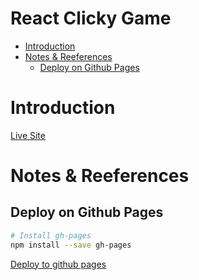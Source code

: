 # React Clicky Game <!-- omit in toc --> 

- [Introduction](#introduction)
- [Notes & Reeferences](#notes--reeferences)
  - [Deploy on Github Pages](#deploy-on-github-pages)

# Introduction

[Live Site](https://seiji13r.github.io/2018bootcamp15reactclickygame/)

# Notes & Reeferences

## Deploy on Github Pages
```bash
# Install gh-pages
npm install --save gh-pages 
```

[Deploy to github pages](https://codeburst.io/deploy-react-to-github-pages-to-create-an-amazing-website-42d8b09cd4d) 